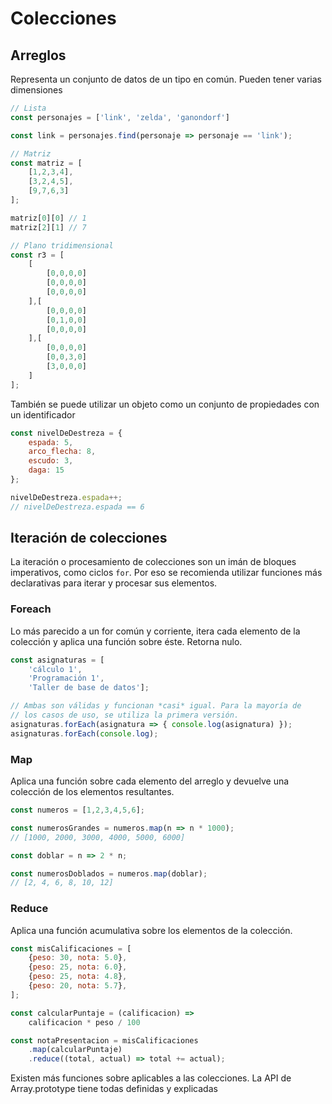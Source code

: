 # Colecciones

## Arreglos

Representa un conjunto de datos de un tipo en común. Pueden tener varias dimensiones

```javascript
// Lista
const personajes = ['link', 'zelda', 'ganondorf']

const link = personajes.find(personaje => personaje == 'link');

// Matriz
const matriz = [
    [1,2,3,4],
    [3,2,4,5],
    [9,7,6,3]
];

matriz[0][0] // 1
matriz[2][1] // 7

// Plano tridimensional
const r3 = [
    [
        [0,0,0,0]
        [0,0,0,0]
        [0,0,0,0]
    ],[
        [0,0,0,0]
        [0,1,0,0]
        [0,0,0,0]
    ],[
        [0,0,0,0]
        [0,0,3,0]
        [3,0,0,0]
    ]
];
```

También se puede utilizar un objeto como un conjunto de propiedades con un identificador

```javascript
const nivelDeDestreza = {
    espada: 5,
    arco_flecha: 8,
    escudo: 3,
    daga: 15
};

nivelDeDestreza.espada++;
// nivelDeDestreza.espada == 6
```

## Iteración de colecciones

La iteración o procesamiento de colecciones son un imán de bloques imperativos, como ciclos `for`. Por eso se recomienda utilizar funciones más declarativas para iterar y procesar sus elementos.

### Foreach

Lo más parecido a un for común y corriente, itera cada elemento de la colección y aplica una función sobre éste. Retorna nulo.

```javascript
const asignaturas = [
    'cálculo 1',
    'Programación 1',
    'Taller de base de datos'];

// Ambas son válidas y funcionan *casi* igual. Para la mayoría de
// los casos de uso, se utiliza la primera versión.
asignaturas.forEach(asignatura => { console.log(asignatura) });
asignaturas.forEach(console.log);
```

### Map

Aplica una función sobre cada elemento del arreglo y devuelve una colección de los elementos resultantes.

```javascript
const numeros = [1,2,3,4,5,6];

const numerosGrandes = numeros.map(n => n * 1000);
// [1000, 2000, 3000, 4000, 5000, 6000]

const doblar = n => 2 * n;

const numerosDoblados = numeros.map(doblar);
// [2, 4, 6, 8, 10, 12]
```

### Reduce

Aplica una función acumulativa sobre los elementos de la colección.

```javascript
const misCalificaciones = [
    {peso: 30, nota: 5.0},
    {peso: 25, nota: 6.0},
    {peso: 25, nota: 4.8},
    {peso: 20, nota: 5.7},
];

const calcularPuntaje = (calificacion) =>
    calificacion * peso / 100

const notaPresentacion = misCalificaciones
    .map(calcularPuntaje)
    .reduce((total, actual) => total += actual);
```

Existen más funciones sobre aplicables a las colecciones. La API de Array.prototype tiene todas definidas y explicadas